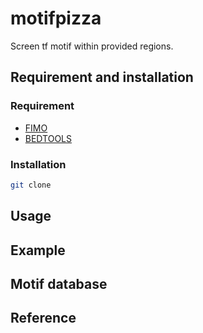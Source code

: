 # motifpizza
Screen tf motif within provided regions.

## Requirement and installation

### Requirement

+ [FIMO](http://meme-suite.org/doc/download.html?man_type=web)
+ [BEDTOOLS](https://github.com/arq5x/bedtools2/)

### Installation

```bash
git clone 
```

## Usage

## Example

## Motif database

## Reference

